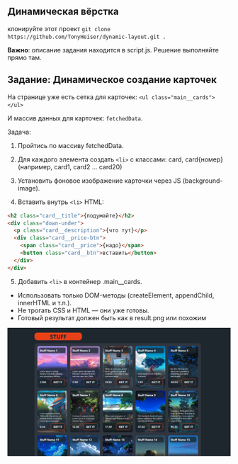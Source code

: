 ## Динамическая вёрстка
клонируйте этот проект ```git clone https://github.com/TonyHeiser/dynamic-layout.git .```

**Важно**: описание задания находится в script.js. Решение выполняйте прямо там.


## Задание: Динамическое создание карточек

На странице уже есть сетка для карточек:
```<ul class="main__cards"></ul>```

И массив данных для карточек: ```fetchedData```.

Задача:
1. Пройтись по массиву fetchedData.

2. Для каждого элемента создать ```<li>``` с классами: card, card{номер} (например, card1, card2 … card20)

3. Установить фоновое изображение карточки через JS (background-image).

4. Вставить внутрь ```<li>``` HTML:
  ```html
  <h2 class="card__title">{подумайте}</h2>
  <div class="down-under">
    <p class="card__description">{что тут}</p>
    <div class="card__price-btn">
      <span class="card__price">{надо}</span>
      <button class="card__btn">вставить</button>
    </div>
  </div>
  ```

5. Добавить ```<li>``` в контейнер .main__cards.

* Использовать только DOM-методы (createElement, appendChild, innerHTML и т.п.).
* Не трогать CSS и HTML — они уже готовы.
* Готовый результат должен быть как в result.png или похожим


![Reference](result.png)